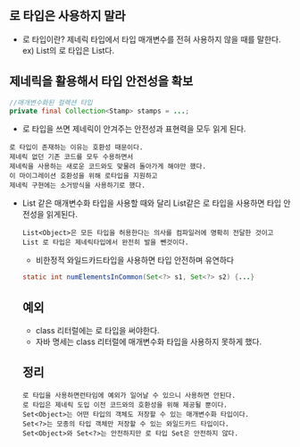 ## 로 타입은 사용하지 말라
  - 로 타입이란? 제네릭 타입에서 타입 매개변수를 전혀 사용하지 않을 때를 말한다. ex) List<E>의 로 타입은 List다.
  
## 제네릭을 활용해서 타입 안전성을 확보
  ```java
  //매개변수화된 컬렉션 타입
  private final Collection<Stamp> stamps = ...;
  ```
  - 로 타입을 쓰면 제네릭이 안겨주는 안전성과 표현력을 모두 읽게 된다.
  ```
  로 타입이 존재하는 이유는 호환성 때문이다.
  제네릭 없던 기존 코드를 모두 수용하면서
  제네릭을 사용하는 새로운 코드와도 맞물려 돌아가게 해야만 했다.
  이 마이그레이션 호환성을 위해 로타입을 지원하고
  제네릭 구현에는 소거방식을 사용하기로 했다.
  ```
  - List<Object> 같은 매개변수화 타입을 사용할 때와 달리 List같은 로 타입을 사용하면 타입 안전성을 읽게된다.
  ```
  List<Object>은 모든 타입을 허용한다는 의사를 컴파일러에 명확히 전달한 것이고
  List 로 타입은 제네릭타입에서 완전히 발을 뺀것이다.
  ```
  - 비한정적 와일드카드타입을 사용하면 타입 안전하며 유연하다
  ```java
  static int numElementsInCommon(Set<?> s1, Set<?> s2) {...}
  ```
  
## 예외
  - class 리터럴에는 로 타입을 써야한다.
  - 자바 명세는 class 리터럴에 매개변수화 타입을 사용하지 못하게 했다.
  
  
## 정리
  ```
  로 타입을 사용하면런타임에 예외가 일어날 수 있으니 사용하면 안된다.
  로 타입은 제네릭 도입 이전 코드와의 호환성을 위해 제공될 뿐이다.
  Set<Object>는 어떤 타입의 객체도 저장할 수 있는 매개변수화 타입이다.
  Set<?>는 모종의 타입 객체만 저장할 수 있는 와일드카드 타입이다.
  Set<Object>와 Set<?>는 안전하지만 로 타입 Set은 안전하지 않다.
  ```
  
